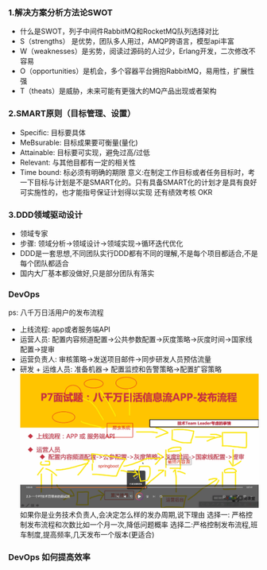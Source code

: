 ### 1.解决方案分析方法论SWOT

- 什么是SWOT，列子中间件RabbitMQ和RocketMQ队列选择对比
-  S（strengths） 是优势，团队多人用过，AMQP跨语言，模型api丰富
- W（weaknesses）是劣势，阅读过源码的人过少，Erlang开发，二次修改不容易
- O（opportunities）是机会，多个容器平台拥抱RabbitMQ，易用性，扩展性强
- T（theats）是威胁，未来可能有更强大的MQ产品出现或者架构
 
 ### 2.SMART原则（目标管理、设置）
 
- Specific: 目标要具体
-  MeBsurable: 目标成果要可衡量(量化)
- Attainable: 目标要可实现，避免过高/过低
-  Relevant: 与其他目都有一定的相关性
-  Time bound: 标必须有明确的期限
意义:在制定工作目标或者任务目标时，考一下目标与计划是不是SMART化的。只有具备SMART化的计划才是具有良好可实施性的，也才能指号保证计划得以实现
还有绩效考核 OKR

### 3.DDD领域驱动设计
- 领域专家
- 步骤: 领域分析->领域设计->领域实现->循环迭代优化
- DDD是一套思想,不同团队实行DDD都有不同的理解,不是每个项目都适合,不是每个团队都适合
- 国内大厂基本都没做好,只是部分团队有落实

### DevOps
ps: 八千万日活用户的发布流程
- 上线流程: app或者服务端API
- 运营人员: 配置内容频道配置->公共参数配置->灰度策略->灰度时间->国家线配置->提审
- 运营负责人: 审核策略->发送项目邮件->同步研发人员预估流量
- 研发 + 运维人员: 准备机器-> 配置监控和告警策略->配置扩容策略
![输入图片说明](/imgs/2023-03-21/IvGLLHwoL5sktKME.png)
如果你是业务技术负责人,会决定怎么样的发办周期,说下理由
选择一: 严格控制发布流程和次数比如一个月一次,降低问题概率
选择二:严格控制发布流程,班车制度,提高频率,几天发布一个版本(更适合)

### DevOps 如何提高效率

<!--stackedit_data:
eyJoaXN0b3J5IjpbLTE0ODAzNTExODcsMTA5NDE1MDY1LC0yMD
A3NjQ5MzE5LC0xNDMxODMxODA4LC0yMDk1Mzk5NjM0LC02MjI5
NTkxNTcsOTE2NTU2ODY2LC0xMjU2MTE2NTA2LDQ4NDI0MDIyOS
wtNTU2MjQxMjE3LC0xNzI4MTYyNDkzXX0=
-->